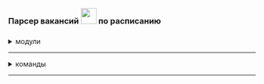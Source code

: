 ## <h3>Парсер вакансий <img src="https://i.hh.ru/logos/svg/hh.ru__min_.svg" height="32"/> по расписанию<h3>

<details><summary>модули</summary>

* docker
* telebot
* sqlite3
* requests
* schedule
</details>

---
	
<details><summary>команды</summary>

сборка образа
####
    docker build -t hh-scheduler-tgbot .
запуск контейнера локального образа
####
    docker run -d -e TG_TOKEN="my-telegram-token" -e TG_USER=123456789 -e TIMER=10 \
    -e TIMESTAMP="2024-01-05 16:00:00" -e VACANCY="DevOps" --name hh_tgbot \
    --restart=always --rm hh-scheduler-tgbot
запуск контейнера удаленного образа
####
    docker run -d -e TG_TOKEN="my-telegram-token" -e TG_USER=123456789 -e TIMER=10 \
    -e TIMESTAMP="2024-01-05 16:00:00" -e VACANCY="DevOps" --name hh_tgbot \
    --rm registry.gitlab.com/extybr/hh-scheduler-tgbot:latest

</details>

---
